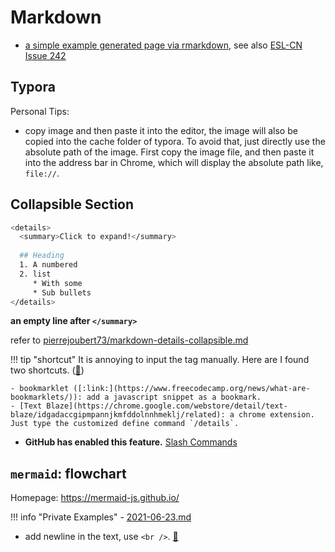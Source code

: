 # Markdown

- [a simple example generated page via rmarkdown](https://bookdown.org/yihui/rmarkdown/rmarkdown-site.html#a-simple-example), see also [ESL-CN Issue 242](https://github.com/szcf-weiya/ESL-CN/issues/242)

## Typora

Personal Tips:

- copy image and then paste it into the editor, the image will also be copied into the cache folder of typora. To avoid that, just directly use the absolute path of the image. First copy the image file, and then paste it into the address bar in Chrome, which will display the absolute path like, `file://`.

## Collapsible Section

```bash
<details>
  <summary>Click to expand!</summary>
  
  ## Heading
  1. A numbered
  2. list
     * With some
     * Sub bullets
</details>
```

**an empty line after `</summary>`**

refer to [pierrejoubert73/markdown-details-collapsible.md](https://gist.github.com/pierrejoubert73/902cc94d79424356a8d20be2b382e1ab)


!!! tip "shortcut"
	It is annoying to input the tag manually. Here are I found two shortcuts. ([:link:](https://gist.github.com/pierrejoubert73/902cc94d79424356a8d20be2b382e1ab?permalink_comment_id=4201513#gistcomment-4201513))

	- bookmarklet ([:link:](https://www.freecodecamp.org/news/what-are-bookmarklets/)): add a javascript snippet as a bookmark.
	- [Text Blaze](https://chrome.google.com/webstore/detail/text-blaze/idgadaccgipmpannjkmfddolnnhmeklj/related): a chrome extension. Just type the customized define command `/details`.
  - **GitHub has enabled this feature.** [Slash Commands](https://github.com/orgs/community/discussions/40299)


## `mermaid`: flowchart

Homepage: <https://mermaid-js.github.io/>

!!! info "Private Examples"
    - [2021-06-23.md](https://github.com/szcf-weiya/SZmedinfo/blob/master/notes/2021-06-23.md)

- add newline in the text, use `<br />`. [:link:](https://github.com/mermaid-js/mermaid/issues/384)